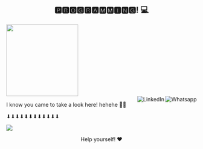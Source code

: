 


<h2 align="center">🅿🆁🅾🅶🆁🅰🅼🅼🅸🅽🅶! 💻 </h2>

 <div>
<a href="https://github.com/UskOops" title="minhas_linguagens" align="center">
  
  <img height="190em" src="https://github-readme-stats.vercel.app/api/top-langs/?username=UskOops&layout=compact&langs_count=7&theme=chartreuse-dark"/>
</div>
    
<a href="https://api.whatsapp.com/send?phone=+5531984542217">
    <img src="https://img.shields.io/badge/-Whatsapp-4CA143?style=flat&labelColor=4CA143&logo=whatsapp&logoColor=black" title="Text me" align="right" alt="Whatsapp">
</a>
<a href="https://www.linkedin.com/in/marco-ant%C3%B4nio-5a420418a/">
    <img src="https://img.shields.io/badge/-LinkedIn-blue?style=flat&logo=Linkedin&logoColor=white" title="My Social Network" align="right" alt="LinkedIn">
</a>



    
  
I know you came to take a look here! hehehe 👀👀 <br></p>
<p align="center"> <p>⬇⬇⬇⬇⬇⬇⬇⬇⬇⬇⬇⬇</p>
   <img alingn="center" src="https://profile-counter.glitch.me/Tonho/count.svg" /></p>
<p align="center">
Help yourself! ♥
</p>




